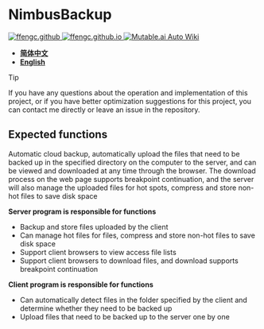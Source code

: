 # NimbusBackup

<a href="https://github.com/ffengc">
    <img src="https://img.shields.io/static/v1?label=Github&message=ffengc&color=blue" alt="ffengc.github">
</a>
<a href="https://ffengc.github.io">
    <img src="https://img.shields.io/static/v1?label=Page&message=ffengc.github.io&color=red" alt="ffengc.github.io">
</a>
<a href="https://ffengc.github.io/gh-blog/">
    <img src="https://img.shields.io/static/v1?label=Blog&message=Blog Page&color=brightgreen" alt="Mutable.ai Auto Wiki">
</a>

</div>

- **[简体中文](./docs/README-cn.md)**
- **[English](./README.md)**

> [!TIP]
> If you have any questions about the operation and implementation of this project, or if you have better optimization suggestions for this project, you can contact me directly or leave an issue in the repository.

## Expected functions

Automatic cloud backup, automatically upload the files that need to be backed up in the specified directory on the computer to the server, and can be viewed and downloaded at any time through the browser. The download process on the web page supports breakpoint continuation, and the server will also manage the uploaded files for hot spots, compress and store non-hot files to save disk space

**Server program is responsible for functions**
- Backup and store files uploaded by the client
- Can manage hot files for files, compress and store non-hot files to save disk space
- Support client browsers to view access file lists
- Support client browsers to download files, and download supports breakpoint continuation

**Client program is responsible for functions**
- Can automatically detect files in the folder specified by the client and determine whether they need to be backed up
- Upload files that need to be backed up to the server one by one